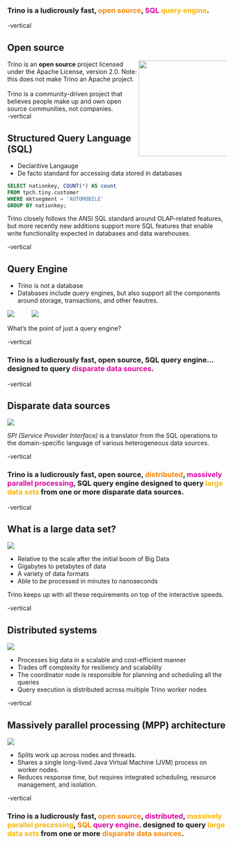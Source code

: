 <h3>
  Trino is a ludicrously fast,
  <span class="fragment">
    <span class="animate__flipInX animate__slower">
      <span style="color:#f88600">open source</span>,
    </span> 
    <span class="animate__flipInX animate__slower" data-delay="1000" style="color:#dd00a1">SQL</span>
    <span class="animate__flipInX animate__slower" data-delay="1000">
      <span style="color:#f8b600">query engine</span>.
    </span>
  </span> 
</h3>

-vertical

## Open source

<div style="float: left; width: 60%;" class="r-fit-text">
    Trino is an <b>open source</b> project licensed under the Apache License, version 2.0. Note: this does not make Trino an Apache project.
    <br><br>
    Trino is a community-driven project that believes people make up and own open source communities, not companies.
</div>
<div style="float: right; width: 40%;">
    <img src="images/open-source.png" height="220" style="background-color:#ffffff75">
</div>

-vertical

## Structured Query Language (SQL)

* Declaritive Langauge
* De facto standard for accessing data stored in databases

<!-- .element class="r-fit-text" -->

```SQL
SELECT nationkey, COUNT(*) AS count
FROM tpch.tiny.customer
WHERE mktsegment = 'AUTOMOBILE'
GROUP BY nationkey;
```

Trino closely follows the ANSI SQL standard around OLAP-related features, but more recently 
new additions support more SQL features that enable write functionality expected in
databases and data warehouses.

<!-- .element class="r-fit-text" -->

-vertical

## Query Engine

 - Trino is not a database
 - Databases include query engines, but also support all the components around storage, transactions, and other feautres.

![](images/relational-database.svg) <!-- .element width="150vw" style="background-color:#ffffff00" -->
&emsp; &emsp;
![](images/trino-query-engine.svg) <!-- .element width="150vw" style="background-color:#ffffff00" -->

What’s the point of just a query engine? 

-vertical
 
<h3>
  Trino is a ludicrously fast, open source, SQL query engine...
  <span class="fragment">
    <span class="animate__flipInX animate__slower">
      designed to query <span style="color:#dd00a1">disparate data sources</span>.
    </span>
  </span>
</h3>

-vertical

## Disparate data sources

![](images/data-sources.svg) <!-- .element width="150vw" style="background-color:#ffffff00" -->

 _SPI (Service Provider Interface)_ is a translator from the SQL operations to the domain-specific language of various heterogeneous data sources.

-vertical

<h3>
  Trino is a ludicrously fast, open source, 
  <span class="fragment">
    <span class="animate__flipInX animate__slower">
      <span style="color:#f88600">distributed</span>,
    </span>
    <span class="animate__flipInX animate__slower">
      <span style="color:#dd00a1">massively parallel processing</span>,
    </span>
  </span>
  SQL query engine designed to query 
  <span class="fragment">
    <span class="animate__flipInX animate__slower">
      <span style="color:#f8b600">large data sets</span> from one or more
    </span>
  </span>
  disparate data sources.
</h3>

-vertical

## What is a large data set?

![](images/large-data.svg) <!-- .element width="350vw" style="background-color:#ffffff00" -->

* Relative to the scale after the initial boom of Big Data
* Gigabytes to petabytes of data 
* A variety of data formats
* Able to be processed in minutes to nanoseconds

Trino keeps up with all these requirements on top of the interactive speeds.

-vertical

## Distributed systems

![](images/trino-distributed.svg) <!-- .element width="350vw" style="background-color:#ffffff00" -->

* Processes big data in a scalable and cost-efficient manner
* Trades off complexity for resiliency and scalability
* The coordinator node is responsible for planning and scheduling all the queries
* Query execution is distributed across multiple Trino worker nodes

-vertical

## Massively parallel processing (MPP) architecture

![](images/trino-mpp.svg) <!-- .element width="350vw" style="background-color:#ffffff00" -->

* Splits work up across nodes and threads. 
* Shares a single long-lived Java Virtual Machine (JVM) process on worker nodes.
* Reduces response time, but requires integrated scheduling, resource management, and isolation.

-vertical

<h3>
  Trino is a ludicrously fast, 
      <span style="color:#f88600">open source</span>,
      <span style="color:#dd00a1">distributed</span>,
      <span style="color:#f8b600">massively parallel processing</span>,
      <span style="color:#f88600">SQL</span>
      <span style="color:#dd00a1">query engine</span>.
  designed to query 
      <span style="color:#f8b600">large data sets</span> from one or more
  <span style="color:#f88600">disparate data sources</span>.
</h3>
